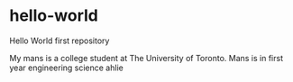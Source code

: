 # hello-world
Hello World first repository

My mans is a college student at The University of Toronto.
Mans is in first year engineering science ahlie
